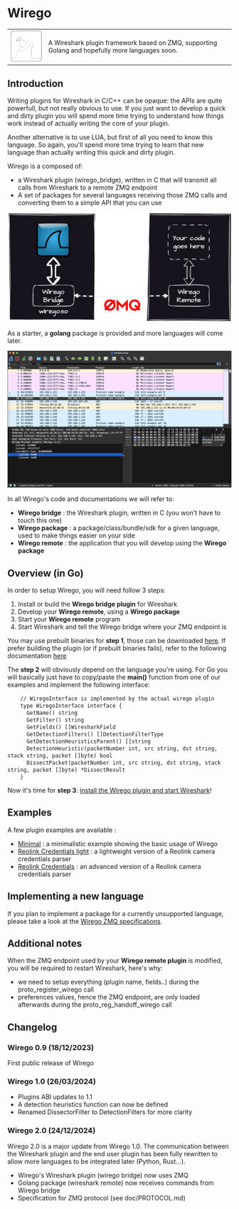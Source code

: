 # Wirego 

|    |    |
| -- | -- |
| ![Wirego Logo](./doc/img/wirego_logo_small.png) |  A Wireshark plugin framework based on ZMQ, supporting Golang and hopefully more languages soon. |


## Introduction

Writing plugins for Wireshark in C/C++ can be opaque: the APIs are quite powerfull, but not really obvious to use. If you just want to develop a quick and dirty plugin you will spend more time trying to understand how things work instead of actually writing the core of your plugin.

Another alternative is to use LUA, but first of all you need to know this language. So again, you'll spend more time trying to learn that new language than actually writing this quick and dirty plugin.

Wirego is a composed of:

  - a Wireshark plugin (wirego_bridge), written in C that will transmit all calls from Wireshark to a remote ZMQ endpoint
  - A set of packages for several languages receiving those ZMQ calls and converting them to a simple API that you can use

![screenshot](./doc/img/schema.png)


As a starter, a **golang** package is provided and more languages will come later.

![screenshot](./examples/minimal/screenshot.png)

In all Wirego's code and documentations we will refer to:

  - **Wirego bridge** : the Wireshark plugin, written in C (you won't have to touch this one)
  - **Wirego package** : a package/class/bundle/sdk for a given language, used to make things easier on your side
  - **Wirego remote** : the application that you will develop using the **Wirego package**

## Overview (in Go)

In order to setup Wirego, you will need follow 3 steps:

  1. Install or build the **Wirego bridge plugin** for Wireshark
  2. Develop your **Wirego remote**, using a **Wirego package**
  3. Start your **Wirego remote** program
  4. Start Wireshark and tell the Wirego bridge where your ZMQ endpoint is

You may use prebuilt binaries for **step 1**, those can be downloaded [here](https://github.com/quarkslab/wirego/releases).
If prefer building the plugin (or if prebuilt binaries fails), refer to the following documentation [here](./doc/BUILD_WIREGO.md)


The **step 2** will obviously depend on the language you're using. For Go you will basically just have to copy/paste the **main()** function from one of our examples and implement the following interface:

```golang
    // WiregoInterface is implemented by the actual wirego plugin
    type WiregoInterface interface {
      GetName() string
      GetFilter() string
      GetFields() []WiresharkField
      GetDetectionFilters() []DetectionFilterType
      GetDetectionHeuristicsParent() []string
      DetectionHeuristic(packetNumber int, src string, dst string, stack string, packet []byte) bool
      DissectPacket(packetNumber int, src string, dst string, stack string, packet []byte) *DissectResult
    }
```

Now it's time for **step 3**: [install the Wirego plugin and start Wireshark](./doc/RUNNING.md)!

## Examples

A few plugin examples are available :

  - [Minimal](./examples/minimal/) : a minimalistic example showing the basic usage of Wirego
  - [Reolink Credentials light](./examples/reolinkcredslight/) : a lightweight version of a Reolink camera credentials parser
  - [Reolink Credentials](./examples/reolinkcreds/) : an advanced version of a Reolink camera credentials parser

## Implementing a new language

If you plan to implement a package for a currently unsupported language, please take a look at the [Wirego ZMQ specifications](./doc/PROTOCOL.md).

## Additional notes

When the ZMQ endpoint used by your **Wirego remote plugin** is modified, you will be required to restart Wireshark, here's why:

  - we need to setup everything (plugin name, fields..) during the proto_register_wirego call
  - preferences values, hence the ZMQ endpoint, are only loaded afterwards during the proto_reg_handoff_wirego call

## Changelog


### Wirego 0.9 (18/12/2023)

First public release of Wirego

### Wirego 1.0 (26/03/2024)

  - Plugins ABI updates to 1.1
  - A detection heuristics function can now be defined
  - Renamed DissectorFilter to DetectionFilters for more clarity

### Wirego 2.0 (24/12/2024)

Wirego 2.0 is a major update from Wirego 1.0.
The communication between the Wireshark plugin and the end user plugin has been fully rewritten to allow more languages to be integrated later (Python, Rust...).

  - Wirego's Wireshark plugin (wirego bridge) now uses ZMQ
  - Golang package (wireshark remote) now receives commands from Wirego bridge
  - Specification for ZMQ protocol (see doc/PROTOCOL.md)

